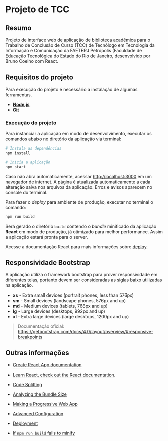 # Projeto de TCC

## Resumo

Projeto de interface web de aplicação de biblioteca acadêmica para o Trabalho de Conclusão de Curso (TCC) de Tecnólogo em Tecnologia da Informação e Comunicação da FAETERJ Petrópolis (Faculdade de Educação Tecnológica do Estado do Rio de Janeiro, desenvolvido por Bruno Coelho com React.


## Requisitos do projeto

Para execução do projeto é necessário a instalação de algumas ferramentas.

* **[Node.js](https://nodejs.org/en/)**
* **[Git](https://git-scm.com/)** 


### Execução do projeto

Para instanciar a aplicação em modo de desenvolvimento, executar os comandos abaixo no diretório da aplicação via terminal:
```bash
# Instala as dependências
npm install

# Inicia a aplicação
npm start
```

Caso não abra automaticamente, acessar [http://localhost:3000](http://localhost:3000) em um navegador de internet. A página é atualizada automaticamente a cada alteração salva nos arquivos da aplicação. Erros e avisos aparecem no console do terminal.

<!-- To launch test runner in the interactive watch mode, run: `npm test`.<br />
See the section about [running tests in react documentation](https://facebook.github.io/create-react-app/docs/running-tests) for more information. -->

Para fazer o _deploy_ para ambiente de produção, executar no terminal o comando:
```bash
npm run build
```
Será gerado o diretório `build` contendo o _bundle_ minificado da aplicação **React** em modo de produção, já otimizado para melhor performance. Assim a aplicação estará pronta para o server.

Acesse a documentação React para mais informações sobre [deploy](https://facebook.github.io/create-react-app/docs/deployment).


## Responsividade Bootstrap

A aplicação utiliza o framework bootstrap para prover responsividade em diferentes telas, portanto devem ser consideradas as siglas baixo utilizadas na aplicação.

* **xs** - Extra small devices (portrait phones, less than 576px)
* **sm** - Small devices (landscape phones, 576px and up)
* **md** - Medium devices (tablets, 768px and up)
* **lg** - Large devices (desktops, 992px and up)
* **xl** - Extra large devices (large desktops, 1200px and up)

> Documentação oficial: https://getbootstrap.com/docs/4.0/layout/overview/#responsive-breakpoints


## Outras informações

* [Create React App documentation](https://facebook.github.io/create-react-app/docs/getting-started)

* [Learn React, check out the React documentation](https://reactjs.org/).

* [Code Splitting](https://facebook.github.io/create-react-app/docs/code-splitting)

* [Analyzing the Bundle Size](https://facebook.github.io/create-react-app/docs/analyzing-the-bundle-size)

* [Making a Progressive Web App](https://facebook.github.io/create-react-app/docs/making-a-progressive-web-app)

* [Advanced Configuration](https://facebook.github.io/create-react-app/docs/advanced-configuration)

* [Deployment](https://facebook.github.io/create-react-app/docs/deployment)

* [If `npm run build` fails to minify](https://facebook.github.io/create-react-app/docs/troubleshooting#npm-run-build-fails-to-minify)